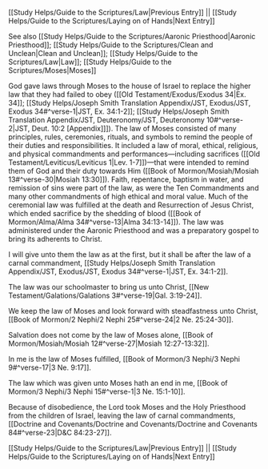 [[Study Helps/Guide to the Scriptures/Law|Previous Entry]]  ||  [[Study Helps/Guide to the Scriptures/Laying on of Hands|Next Entry]]

 See also [[Study Helps/Guide to the Scriptures/Aaronic Priesthood|Aaronic Priesthood]]; [[Study Helps/Guide to the Scriptures/Clean and Unclean|Clean and Unclean]]; [[Study Helps/Guide to the Scriptures/Law|Law]]; [[Study Helps/Guide to the Scriptures/Moses|Moses]]

 God gave laws through Moses to the house of Israel to replace the higher law that they had failed to obey ([[Old Testament/Exodus/Exodus 34|Ex. 34]]; [[Study Helps/Joseph Smith Translation Appendix/JST, Exodus/JST, Exodus 34#^verse-1|JST, Ex. 34:1-2]]; [[Study Helps/Joseph Smith Translation Appendix/JST, Deuteronomy/JST, Deuteronomy 10#^verse-2|JST, Deut. 10:2 [Appendix]]]). The law of Moses consisted of many principles, rules, ceremonies, rituals, and symbols to remind the people of their duties and responsibilities. It included a law of moral, ethical, religious, and physical commandments and performances—including sacrifices ([[Old Testament/Leviticus/Leviticus 1|Lev. 1-7]])—that were intended to remind them of God and their duty towards Him ([[Book of Mormon/Mosiah/Mosiah 13#^verse-30|Mosiah 13:30]]). Faith, repentance, baptism in water, and remission of sins were part of the law, as were the Ten Commandments and many other commandments of high ethical and moral value. Much of the ceremonial law was fulfilled at the death and Resurrection of Jesus Christ, which ended sacrifice by the shedding of blood ([[Book of Mormon/Alma/Alma 34#^verse-13|Alma 34:13-14]]). The law was administered under the Aaronic Priesthood and was a preparatory gospel to bring its adherents to Christ.

 I will give unto them the law as at the first, but it shall be after the law of a carnal commandment, [[Study Helps/Joseph Smith Translation Appendix/JST, Exodus/JST, Exodus 34#^verse-1|JST, Ex. 34:1-2]].

 The law was our schoolmaster to bring us unto Christ, [[New Testament/Galations/Galations 3#^verse-19|Gal. 3:19-24]].

 We keep the law of Moses and look forward with steadfastness unto Christ, [[Book of Mormon/2 Nephi/2 Nephi 25#^verse-24|2 Ne. 25:24-30]].

 Salvation does not come by the law of Moses alone, [[Book of Mormon/Mosiah/Mosiah 12#^verse-27|Mosiah 12:27-13:32]].

 In me is the law of Moses fulfilled, [[Book of Mormon/3 Nephi/3 Nephi 9#^verse-17|3 Ne. 9:17]].

 The law which was given unto Moses hath an end in me, [[Book of Mormon/3 Nephi/3 Nephi 15#^verse-1|3 Ne. 15:1-10]].

 Because of disobedience, the Lord took Moses and the Holy Priesthood from the children of Israel, leaving the law of carnal commandments, [[Doctrine and Covenants/Doctrine and Covenants/Doctrine and Covenants 84#^verse-23|D&C 84:23-27]].

[[Study Helps/Guide to the Scriptures/Law|Previous Entry]]  ||  [[Study Helps/Guide to the Scriptures/Laying on of Hands|Next Entry]]
